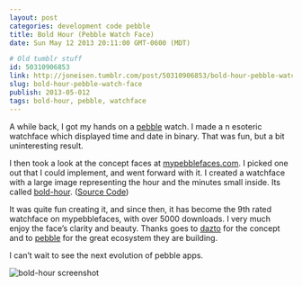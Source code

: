 ```yaml
---
layout: post
categories: development code pebble
title: Bold Hour (Pebble Watch Face)
date: Sun May 12 2013 20:11:00 GMT-0600 (MDT)

# Old tumblr stuff
id: 50310906853
link: http://joneisen.tumblr.com/post/50310906853/bold-hour-pebble-watch-face
slug: bold-hour-pebble-watch-face
publish: 2013-05-012
tags: bold-hour, pebble, watchface
---
```



A while back, I got my hands on a [pebble](http://getpebble.com) watch.
I made a n esoteric watchface which displayed time and date in binary.
That was fun, but a bit uninteresting result.

I then took a look at the concept faces at
[mypebblefaces.com](http://mypebblefaces.com). I picked one out that I
could implement, and went forward with it. I created a watchface with a
large image representing the hour and the minutes small inside. Its
called
[bold-hour](http://www.mypebblefaces.com/view?fID=700&aName=yanatan16&pageTitle=Bold+Hour+%28White%29&auID=598).
([Source Code](http://github.com/yanatan16/pebble-bold-hour))

It was quite fun creating it, and since then, it has become the 9th
rated watchface on mypebblefaces, with over 5000 downloads. I very much
enjoy the face’s clarity and beauty. Thanks goes to
[dazto](http://www.mypebblefaces.com/concepts/?auID=146&aName=dazto) for
the concept and to [pebble](http://getpebble.com) for the great
ecosystem they are building.

I can’t wait to see the next evolution of pebble apps.

![bold-hour
screenshot](http://24.media.tumblr.com/aebd0153ff4e127cf8aac639d9b090ed/tumblr_mmpsuxKjt01ryx2sho1_250.png)

